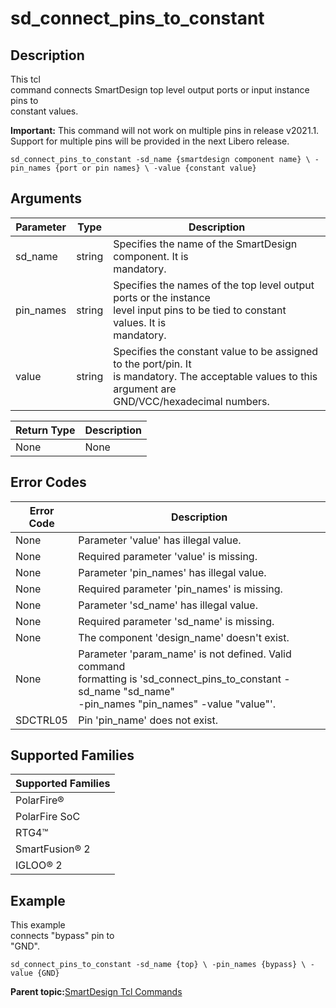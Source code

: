 # sd\_connect\_pins\_to\_constant

## Description

This tcl<br /> command connects SmartDesign top level output ports or input instance pins to<br /> constant values.

**Important:** This command will not work on multiple pins in release v2021.1. Support for multiple pins will be provided in the next Libero release.

```
sd_connect_pins_to_constant -sd_name {smartdesign component name} \ -pin_names {port or pin names} \ -value {constant value}
```

## Arguments

|Parameter|Type|Description|
|---------|----|-----------|
|sd\_name|string|Specifies the name of the SmartDesign component. It is<br /> mandatory.|
|pin\_names|string|Specifies the names of the top level output ports or the instance<br /> level input pins to be tied to constant values. It is<br /> mandatory.|
|value|string|Specifies the constant value to be assigned to the port/pin. It<br /> is mandatory. The acceptable values to this argument are<br /> GND/VCC/hexadecimal numbers.|

|Return Type|Description|
|-----------|-----------|
|None|None|

## Error Codes

|Error Code|Description|
|----------|-----------|
|None|Parameter 'value' has illegal value.|
|None|Required parameter 'value' is missing.|
|None|Parameter 'pin\_names' has illegal value.|
|None|Required parameter 'pin\_names' is missing.|
|None|Parameter 'sd\_name' has illegal value.|
|None|Required parameter 'sd\_name' is missing.|
|None|The component 'design\_name' doesn't exist.|
|None|Parameter 'param\_name' is not defined. Valid command<br /> formatting is 'sd\_connect\_pins\_to\_constant -sd\_name "sd\_name"<br /> -pin\_names "pin\_names" -value "value"'.|
|SDCTRL05|Pin 'pin\_name' does not exist.|

## Supported Families

|Supported Families|
|------------------|
|PolarFire®|
|PolarFire SoC|
|RTG4™|
|SmartFusion® 2|
|IGLOO® 2|

## Example

This example<br /> connects "bypass" pin to<br /> "GND".

```
sd_connect_pins_to_constant -sd_name {top} \ -pin_names {bypass} \ -value {GND}
```

**Parent topic:**[SmartDesign Tcl Commands](GUID-92BDB298-D736-4F37-87A0-3E5E1200BEE6.md)

